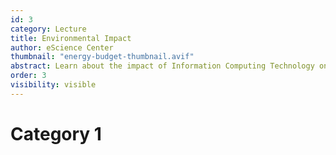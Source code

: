 ```yaml
---
id: 3
category: Lecture
title: Environmental Impact
author: eScience Center
thumbnail: "energy-budget-thumbnail.avif"
abstract: Learn about the impact of Information Computing Technology on carbon output and initiatives to measure and reduce this. 
order: 3
visibility: visible
---
```


# Category 1
